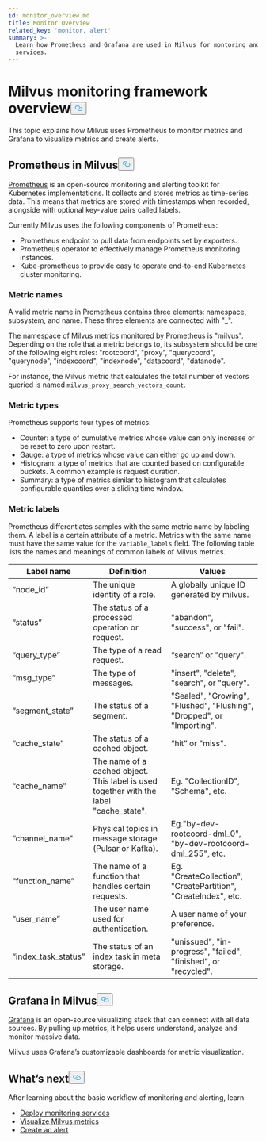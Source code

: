 ```yaml
---
id: monitor_overview.md
title: Monitor Overview
related_key: 'monitor, alert'
summary: >-
  Learn how Prometheus and Grafana are used in Milvus for montoring and alerting
  services.
---
```

<h1 id="Milvus-monitoring-framework-overview" class="common-anchor-header">Milvus monitoring framework overview<button data-href="#Milvus-monitoring-framework-overview" class="anchor-icon" translate="no">
      <svg translate="no"
        aria-hidden="true"
        focusable="false"
        height="20"
        version="1.1"
        viewBox="0 0 16 16"
        width="16"
      >
        <path
          fill="#0092E4"
          fill-rule="evenodd"
          d="M4 9h1v1H4c-1.5 0-3-1.69-3-3.5S2.55 3 4 3h4c1.45 0 3 1.69 3 3.5 0 1.41-.91 2.72-2 3.25V8.59c.58-.45 1-1.27 1-2.09C10 5.22 8.98 4 8 4H4c-.98 0-2 1.22-2 2.5S3 9 4 9zm9-3h-1v1h1c1 0 2 1.22 2 2.5S13.98 12 13 12H9c-.98 0-2-1.22-2-2.5 0-.83.42-1.64 1-2.09V6.25c-1.09.53-2 1.84-2 3.25C6 11.31 7.55 13 9 13h4c1.45 0 3-1.69 3-3.5S14.5 6 13 6z"
        ></path>
      </svg>
    </button></h1><p>This topic explains how Milvus uses Prometheus to monitor metrics and Grafana to visualize metrics and create alerts.</p>
<h2 id="Prometheus-in-Milvus" class="common-anchor-header">Prometheus in Milvus<button data-href="#Prometheus-in-Milvus" class="anchor-icon" translate="no">
      <svg translate="no"
        aria-hidden="true"
        focusable="false"
        height="20"
        version="1.1"
        viewBox="0 0 16 16"
        width="16"
      >
        <path
          fill="#0092E4"
          fill-rule="evenodd"
          d="M4 9h1v1H4c-1.5 0-3-1.69-3-3.5S2.55 3 4 3h4c1.45 0 3 1.69 3 3.5 0 1.41-.91 2.72-2 3.25V8.59c.58-.45 1-1.27 1-2.09C10 5.22 8.98 4 8 4H4c-.98 0-2 1.22-2 2.5S3 9 4 9zm9-3h-1v1h1c1 0 2 1.22 2 2.5S13.98 12 13 12H9c-.98 0-2-1.22-2-2.5 0-.83.42-1.64 1-2.09V6.25c-1.09.53-2 1.84-2 3.25C6 11.31 7.55 13 9 13h4c1.45 0 3-1.69 3-3.5S14.5 6 13 6z"
        ></path>
      </svg>
    </button></h2><p><a href="https://prometheus.io/docs/introduction/overview/">Prometheus</a> is an open-source monitoring and alerting toolkit for Kubernetes implementations. It collects and stores metrics as time-series data. This means that metrics are stored with timestamps when recorded, alongside with optional key-value pairs called labels.</p>
<p>Currently Milvus uses the following components of Prometheus:</p>
<ul>
<li>Prometheus endpoint to pull data from endpoints set by exporters.</li>
<li>Prometheus operator to effectively manage Prometheus monitoring instances.</li>
<li>Kube-prometheus to provide easy to operate end-to-end Kubernetes cluster monitoring.</li>
</ul>
<h3 id="Metric-names" class="common-anchor-header">Metric names</h3><p>A valid metric name in Prometheus contains three elements: namespace, subsystem, and name. These three elements are connected with &quot;_&quot;.</p>
<p>The namespace of Milvus metrics monitored by Prometheus is &quot;milvus&quot;. Depending on the role that a metric belongs to, its subsystem should be one of the following eight roles: &quot;rootcoord&quot;, &quot;proxy&quot;, &quot;querycoord&quot;, &quot;querynode&quot;, &quot;indexcoord&quot;, &quot;indexnode&quot;, &quot;datacoord&quot;, &quot;datanode&quot;.</p>
<p>For instance, the Milvus metric that calculates the total number of vectors queried is named <code translate="no">milvus_proxy_search_vectors_count</code>.</p>
<h3 id="Metric-types" class="common-anchor-header">Metric types</h3><p>Prometheus supports four types of metrics:</p>
<ul>
<li>Counter: a type of cumulative metrics whose value can only increase or be reset to zero upon restart.</li>
<li>Gauge: a type of metrics whose value can either go up and down.</li>
<li>Histogram: a type of metrics that are counted based on configurable buckets. A common example is request duration.</li>
<li>Summary: a type of metrics similar to histogram that calculates configurable quantiles over a sliding time window.</li>
</ul>
<h3 id="Metric-labels" class="common-anchor-header">Metric labels</h3><p>Prometheus differentiates samples with the same metric name by labeling them. A label is a certain attribute of a metric. Metrics with the same name must have the same value for the <code translate="no">variable_labels</code> field. The following table lists the names and meanings of common labels of Milvus metrics.</p>
<table>
<thead>
<tr><th>Label name</th><th>Definition</th><th>Values</th></tr>
</thead>
<tbody>
<tr><td>“node_id”</td><td>The unique identity of a role.</td><td>A globally unique ID generated by milvus.</td></tr>
<tr><td>“status”</td><td>The status of a processed operation or request.</td><td>&quot;abandon&quot;, &quot;success&quot;, or &quot;fail&quot;.</td></tr>
<tr><td>“query_type”</td><td>The type of a read request.</td><td>“search” or &quot;query&quot;.</td></tr>
<tr><td>“msg_type”</td><td>The type of messages.</td><td>&quot;insert&quot;, &quot;delete&quot;, &quot;search&quot;, or &quot;query&quot;.</td></tr>
<tr><td>“segment_state”</td><td>The status of a segment.</td><td>&quot;Sealed&quot;, &quot;Growing&quot;, &quot;Flushed&quot;, &quot;Flushing&quot;, &quot;Dropped&quot;, or &quot;Importing&quot;.</td></tr>
<tr><td>“cache_state”</td><td>The status of a cached object.</td><td>“hit” or &quot;miss&quot;.</td></tr>
<tr><td>“cache_name”</td><td>The name of a cached object. This label is used together with the label &quot;cache_state&quot;.</td><td>Eg. &quot;CollectionID&quot;, &quot;Schema&quot;, etc.</td></tr>
<tr><td>“channel_name&quot;</td><td>Physical topics in message storage (Pulsar or Kafka).</td><td>Eg.&quot;by-dev-rootcoord-dml_0&quot;, &quot;by-dev-rootcoord-dml_255&quot;, etc.</td></tr>
<tr><td>“function_name”</td><td>The name of a function that handles certain requests.</td><td>Eg. &quot;CreateCollection&quot;, &quot;CreatePartition&quot;, &quot;CreateIndex&quot;, etc.</td></tr>
<tr><td>“user_name”</td><td>The user name used for authentication.</td><td>A user name of your preference.</td></tr>
<tr><td>“index_task_status”</td><td>The status of an index task in meta storage.</td><td>&quot;unissued&quot;, &quot;in-progress&quot;, &quot;failed&quot;, &quot;finished&quot;, or &quot;recycled&quot;.</td></tr>
</tbody>
</table>
<h2 id="Grafana-in-Milvus" class="common-anchor-header">Grafana in Milvus<button data-href="#Grafana-in-Milvus" class="anchor-icon" translate="no">
      <svg translate="no"
        aria-hidden="true"
        focusable="false"
        height="20"
        version="1.1"
        viewBox="0 0 16 16"
        width="16"
      >
        <path
          fill="#0092E4"
          fill-rule="evenodd"
          d="M4 9h1v1H4c-1.5 0-3-1.69-3-3.5S2.55 3 4 3h4c1.45 0 3 1.69 3 3.5 0 1.41-.91 2.72-2 3.25V8.59c.58-.45 1-1.27 1-2.09C10 5.22 8.98 4 8 4H4c-.98 0-2 1.22-2 2.5S3 9 4 9zm9-3h-1v1h1c1 0 2 1.22 2 2.5S13.98 12 13 12H9c-.98 0-2-1.22-2-2.5 0-.83.42-1.64 1-2.09V6.25c-1.09.53-2 1.84-2 3.25C6 11.31 7.55 13 9 13h4c1.45 0 3-1.69 3-3.5S14.5 6 13 6z"
        ></path>
      </svg>
    </button></h2><p><a href="https://grafana.com/docs/grafana/latest/introduction/">Grafana</a> is an open-source visualizing stack that can connect with all data sources. By pulling up metrics, it helps users understand, analyze and monitor massive data.</p>
<p>Milvus uses Grafana’s customizable dashboards for metric visualization.</p>
<h2 id="Whats-next" class="common-anchor-header">What’s next<button data-href="#Whats-next" class="anchor-icon" translate="no">
      <svg translate="no"
        aria-hidden="true"
        focusable="false"
        height="20"
        version="1.1"
        viewBox="0 0 16 16"
        width="16"
      >
        <path
          fill="#0092E4"
          fill-rule="evenodd"
          d="M4 9h1v1H4c-1.5 0-3-1.69-3-3.5S2.55 3 4 3h4c1.45 0 3 1.69 3 3.5 0 1.41-.91 2.72-2 3.25V8.59c.58-.45 1-1.27 1-2.09C10 5.22 8.98 4 8 4H4c-.98 0-2 1.22-2 2.5S3 9 4 9zm9-3h-1v1h1c1 0 2 1.22 2 2.5S13.98 12 13 12H9c-.98 0-2-1.22-2-2.5 0-.83.42-1.64 1-2.09V6.25c-1.09.53-2 1.84-2 3.25C6 11.31 7.55 13 9 13h4c1.45 0 3-1.69 3-3.5S14.5 6 13 6z"
        ></path>
      </svg>
    </button></h2><p>After learning about the basic workflow of monitoring and alerting, learn:</p>
<ul>
<li><a href="/docs/es/monitor.md">Deploy monitoring services</a></li>
<li><a href="/docs/es/visualize.md">Visualize Milvus metrics</a></li>
<li><a href="/docs/es/alert.md">Create an alert</a></li>
</ul>
